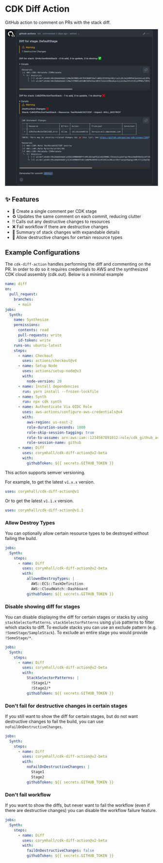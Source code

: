 # CDK Diff Action

GitHub action to comment on PRs with the stack diff.

![](./diff-screenshot.png)

## :sparkles: Features

- :speech_balloon: Create a single comment per CDK stage
- :recycle: Updates the same comment on each commit, reducing clutter
- :bangbang: Calls out any destructive changes to resources
- :x: Fail workflow if there are destructive changes
- :thread: Summary of stack changes with expandable details
- :see_no_evil: Allow destructive changes for certain resource types

## Example Configurations

The `cdk-diff-action` handles performing the diff and commenting on the PR. In
order to do so it requires credentials to AWS and the synthesized CDK cloud
assembly (cdk.out). Below is a minimal example

```yml
name: diff
on:
  pull_request:
    branches:
      - main
jobs:
  Synth:
    name: Synthesize
    permissions:
      contents: read
      pull-requests: write
      id-token: write
    runs-on: ubuntu-latest
    steps:
      - name: Checkout
        uses: actions/checkout@v4
      - name: Setup Node
        uses: actions/setup-node@v3
        with:
          node-version: 20
      - name: Install dependencies
        run: yarn install --frozen-lockfile
      - name: Synth
        run: npx cdk synth
      - name: Authenticate Via OIDC Role
        uses: aws-actions/configure-aws-credentials@v4
        with:
          aws-region: us-east-2
          role-duration-seconds: 1800
          role-skip-session-tagging: true
          role-to-assume: arn:aws:iam::1234567891012:role/cdk_github_actions
          role-session-name: github
      - name: Diff
        uses: corymhall/cdk-diff-action@v2-beta
        with:
          githubToken: ${{ secrets.GITHUB_TOKEN }}
```

This action supports semver versioning.

For example, to get the latest `v1.x.x` version.

```yml
uses: corymhall/cdk-diff-action@v1
```

Or to get the latest `v1.1.x` version.

```yml
uses: corymhall/cdk-diff-action@v1.1
```

### Allow Destroy Types

You can optionally allow certain resource types to be destroyed without failing
the build.

```yml
jobs:
  Synth:
    steps:
      - name: Diff
        uses: corymhall/cdk-diff-action@v2-beta
        with:
          allowedDestroyTypes: |
            AWS::ECS::TaskDefinition
            AWS::CloudWatch::Dashboard
          githubToken: ${{ secrets.GITHUB_TOKEN }}

```

### Disable showing diff for stages

You can disable displaying the diff for certain stages or stacks by using
`stackSelectorPatterns`. `stackSelectorPatterns` using `glob` patterns to filter
which stacks to diff. To exclude stacks you can use an exclude pattern (e.g.
`!SomeStage/SampleStack`). To exclude an entire stage you would provide
`!SomeStage/*`.

```yml
jobs:
  Synth:
    steps:
      - name: Diff
        uses: corymhall/cdk-diff-action@v2-beta
        with:
          StackSelectorPatterns: |
            !Stage1/*
            !Stage2/*
          githubToken: ${{ secrets.GITHUB_TOKEN }}
```

### Don't fail for destructive changes in certain stages

If you still want to show the diff for certain stages, but do not want destructive
changes to fail the build, you can use `noFailOnDestructiveChanges`.

```yml
jobs:
  Synth:
    steps:
      - name: Diff
        uses: corymhall/cdk-diff-action@v2-beta
        with:
          noFailOnDestructiveChanges: |
            Stage1
            Stage2
          githubToken: ${{ secrets.GITHUB_TOKEN }}
```

### Don't fail workflow

If you want to show the diffs, but never want to fail the workflow (even if
there are destructive changes) you can disable the workflow failure feature.

```yml
jobs:
  Synth:
    steps:
      - name: Diff
        uses: corymhall/cdk-diff-action@v2-beta
        with:
          failOnDestructiveChanges: false
          githubToken: ${{ secrets.GITHUB_TOKEN }}
```
